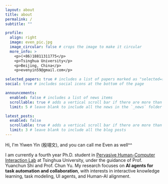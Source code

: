 ```yaml
---
layout: about
title: about
permalink: /
subtitle: ""

profile:
  align: right
  image: even_pic.jpg
  image_circular: false # crops the image to make it circular
  more_info: >
    <p>(+86)18811311775</p>
    <p>Tsinghua University</p>
    <p>Beijing, China</p>
    <p>evenyin59@gmail.com</p>

selected_papers: true # includes a list of papers marked as "selected={true}"
social: true # includes social icons at the bottom of the page

announcements:
  enabled: false # includes a list of news items
  scrollable: true # adds a vertical scroll bar if there are more than 3 news items
  limit: 5 # leave blank to include all the news in the `_news` folder

latest_posts:
  enabled: false
  scrollable: true # adds a vertical scroll bar if there are more than 3 new posts items
  limit: 3 # leave blank to include all the blog posts
---
```


Hi, I'm Yiwen Yin (殷翊文), and you can call me Even as well^^

I am currently a fourth year Ph.D. student in [Pervasive Human-Computer Interaction Lab](https://pi.cs.tsinghua.edu.cn/) at Tsinghua University, under the guidance of Prof. Yuanchun Shi and Prof. Chun Yu. My research focuses on **AI agents for task automation and collaboration**, with interests in interactive knowledge learning, task modeling, UI agents, and Human-AI alignment.
